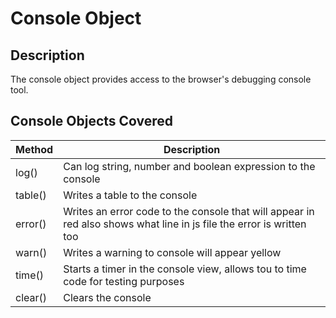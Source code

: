 # Console Object

## Description

The console object provides access to the browser's debugging console tool.

## Console Objects Covered

| Method | Description |
|--------|-------------|
| log()  | Can log string, number and boolean expression to the console |
| table() | Writes a table to the console |
| error() | Writes an error code to the console that will appear in red also shows what line in js file the error is written too |
| warn() | Writes a warning to console will appear yellow |
| time() | Starts a timer in the console view, allows tou to time code for testing purposes |
| clear() | Clears the console |
<!--  -->